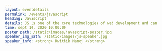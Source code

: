```yaml
---
layout: eventdetails
permalink: /events/javascript
heading: Javascript
details: JS is one of the core technologies of web development and can be used on both the front-end and the back-end. It allows you to add dynamic content to your website instead of boring static websites.
time: sept 10, 2020 10:00:00
poster_path: /static/images/javascript-poster.jpg
speaker_img_path: /static/images/js-speaker.jpg
speaker_info: <strong> Rwithik Manoj </strong>
---
```

